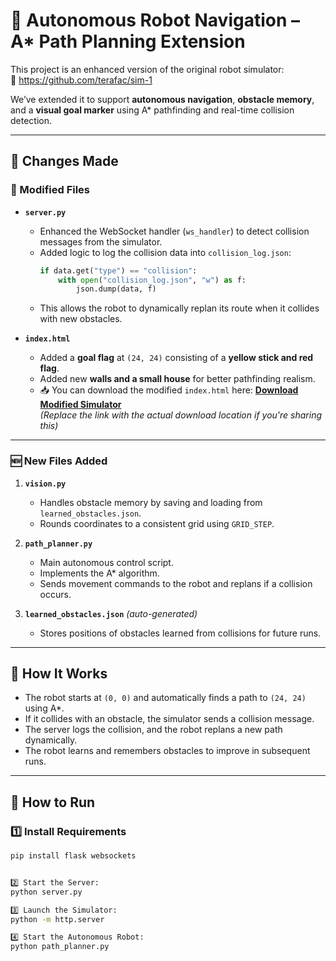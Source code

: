 # 🤖 Autonomous Robot Navigation – A* Path Planning Extension

This project is an enhanced version of the original robot simulator:  
🔗 https://github.com/terafac/sim-1

We’ve extended it to support **autonomous navigation**, **obstacle memory**, and a **visual goal marker** using A* pathfinding and real-time collision detection.

---

## 🔁 Changes Made

### 🔧 Modified Files

- **`server.py`**
  - Enhanced the WebSocket handler (`ws_handler`) to detect collision messages from the simulator.
  - Added logic to log the collision data into `collision_log.json`:
    ```python
    if data.get("type") == "collision":
        with open("collision_log.json", "w") as f:
            json.dump(data, f)
    ```
  - This allows the robot to dynamically replan its route when it collides with new obstacles.

- **`index.html`**
  - Added a **goal flag** at `(24, 24)` consisting of a **yellow stick and red flag**.
  - Added new **walls and a small house** for better pathfinding realism.
  - 📥 You can download the modified `index.html` here: **[Download Modified Simulator](#)**  
    *(Replace the link with the actual download location if you're sharing this)*

---

### 🆕 New Files Added

1. **`vision.py`**  
   - Handles obstacle memory by saving and loading from `learned_obstacles.json`.
   - Rounds coordinates to a consistent grid using `GRID_STEP`.

2. **`path_planner.py`**  
   - Main autonomous control script.
   - Implements the A* algorithm.
   - Sends movement commands to the robot and replans if a collision occurs.

3. **`learned_obstacles.json`** *(auto-generated)*  
   - Stores positions of obstacles learned from collisions for future runs.

---

## 🧠 How It Works

- The robot starts at `(0, 0)` and automatically finds a path to `(24, 24)` using A*.
- If it collides with an obstacle, the simulator sends a collision message.
- The server logs the collision, and the robot replans a new path dynamically.
- The robot learns and remembers obstacles to improve in subsequent runs.

---

## 🧪 How to Run

### 1️⃣ Install Requirements
```bash
pip install flask websockets


2️⃣ Start the Server:
python server.py

3️⃣ Launch the Simulator:
python -m http.server

4️⃣ Start the Autonomous Robot:
python path_planner.py
